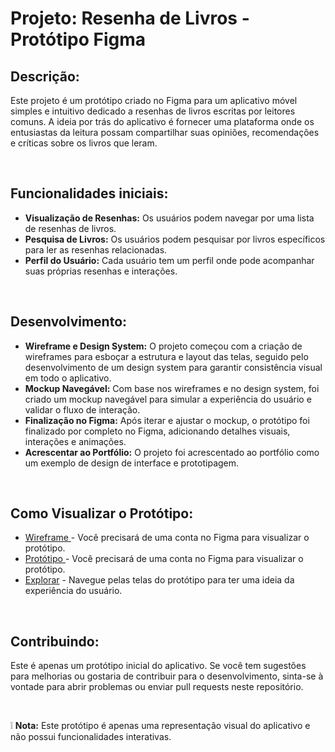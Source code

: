 <h1>Projeto: Resenha de Livros - Protótipo Figma</h1>

<div>
  <h2>Descrição:</h2>
  <p>    
  Este projeto é um protótipo criado no Figma para um aplicativo móvel simples e intuitivo dedicado a resenhas de livros escritas por leitores comuns. A ideia por trás do aplicativo é fornecer uma plataforma onde os entusiastas da leitura possam compartilhar suas opiniões, recomendações e críticas sobre os livros que leram.
  </p>
  
  <br>
  <h2>Funcionalidades iniciais:</h2>
  <ul>
    <li>
      <b>Visualização de Resenhas:</b> Os usuários podem navegar por uma lista de resenhas de livros.
    </li>
    <li>
      <b>Pesquisa de Livros:</b> Os usuários podem pesquisar por livros específicos para ler as resenhas relacionadas.   
    </li>
    <li>
      <b>Perfil do Usuário:</b> Cada usuário tem um perfil onde pode acompanhar suas próprias resenhas e interações.    
    </li>
  </ul>

  <br>
  <h2>Desenvolvimento:</h2>
  <ul>
    <li>
      <b>Wireframe e Design System:</b> O projeto começou com a criação de wireframes para esboçar a estrutura e layout das telas, seguido pelo desenvolvimento de um design system para garantir       consistência visual em todo o aplicativo.
    </li>
    <li>
      <b>Mockup Navegável:</b> Com base nos wireframes e no design system, foi criado um mockup navegável para simular a experiência do usuário e validar o fluxo de interação.
    </li>
    <li>
      <b>Finalização no Figma:</b> Após iterar e ajustar o mockup, o protótipo foi finalizado por completo no Figma, adicionando detalhes visuais, interações e animações.
    </li>
    <li>
      <b>Acrescentar ao Portfólio:</b> O projeto foi acrescentado ao portfólio como um exemplo de design de interface e prototipagem.
    </li>  
  </ul>

  <br>
  <h2>Como Visualizar o Protótipo:</h2>
  <ul>
    <li>
      <a href="https://www.figma.com/file/RN7ETeTwDVd7rb3dr6sDat/Aula-01?type=design&node-id=0-1&mode=design&t=pMUByNPxw9fNVrxY-0" target="_blank"> Wireframe <a>
        - Você precisará de uma conta no Figma para visualizar o protótipo.
    </li>
    <li>
      <a href="https://www.figma.com/file/RN7ETeTwDVd7rb3dr6sDat/Aula-01?type=design&node-id=28-12&mode=design&t=hLrdwRwmz1AFFMnJ-0" target="_blank"> Protótipo </a>
      - Você precisará de uma conta no Figma para visualizar o protótipo.
    </li>
    <li>
      <a href="https://www.figma.com/proto/RN7ETeTwDVd7rb3dr6sDat/Aula-01?type=design&node-id=28-243&t=pMUByNPxw9fNVrxY-0&scaling=scale-down&page-id=28%3A12&starting-point-node-id=28%3A243" target="_blank">Explorar</a> 
      - Navegue pelas telas do protótipo para ter uma ideia da experiência do usuário.
    </li>
  </ul>

  <br>
  <h2>Contribuindo:</h2>
  <p>
    Este é apenas um protótipo inicial do aplicativo. Se você tem sugestões para melhorias ou gostaria de contribuir para o desenvolvimento, sinta-se à vontade para abrir problemas ou         enviar pull requests neste repositório.
  </p>
  
  <br>
  <p>
    ❕ <b>Nota:</b> Este protótipo é apenas uma representação visual do aplicativo e não possui funcionalidades interativas.
  </p>
</div>
